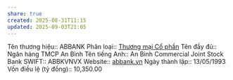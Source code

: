 ```yaml
---
share: true
created: 2025-08-31T11:15
updated: 2025-09-03T21:05
---
```

Tên thương hiệu:: ABBANK
Phân loại:: [Thương mại Cổ phần](Th%C6%B0%C6%A1ng%20m%E1%BA%A1i%20C%E1%BB%95%20ph%E1%BA%A7n.md)
Tên đầy đủ:: Ngân hàng TMCP An Bình
Tên tiếng Anh:: An Binh Commercial Joint Stock Bank
SWIFT:: ABBKVNVX
Website:: [abbank.vn](abbank.vn)
Ngày thành lập:: 13/05/1993
Vốn điều lệ (tỷ đồng):: 10,350.00
